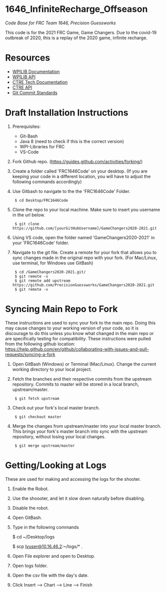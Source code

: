 # 1646_InfiniteRecharge_Offseason
*Code Base for FRC Team 1646, Precision Guessworks*

This code is for the 2021 FRC Game, Game Changers. Due to the covid-19 outbreak of 2020, this is a replay of the 2020 game, infinite recharge.

# Resources
* [WPILIB Documentation](https://docs.wpilib.org/en/stable/)
* [WPILIB API](https://first.wpi.edu/FRC/roborio/release/docs/java/index.html)
* [CTRE Tech Documentation](http://www.ctr-electronics.com/talon-fx.html#product_tabs_technical_resources)
* [CTRE API](http://www.ctr-electronics.com/downloads/api/java/html/index.html)
* [Git Commit Standards](https://chris.beams.io/posts/git-commit/)

# Draft Installation Instructions

1. Prerequisites:
     * Git-Bash
     * Java 8 (need to check if this is the correct version)
     * WPI-Libraries for FRC
     * VS-Code

1. Fork Github repo. (https://guides.github.com/activities/forking/)

1. Create a folder called 'FRC1646Code' on your desktop. (If you are keeping your code in a different location, you will have to adjust the following commands accordingly)

1. Use Gitbash to navigate to the the 'FRC1646Code' Folder.
      
        $ cd Desktop/FRC1646Code
        
1. Clone the repo to your local machine. Make sure to insert you username in the url below.
      
        $ git clone https://github.com/[yourGitHubUsername]/GameChangers2020-2021.git
      
1. Using VS code, open the folder named 'GameChangers2020-2021' in your 'FRC1646Code' folder.

1. Navigate to the git file. Create a remote for your fork that allows you to sync changes made in the original repo with your fork. (For Mac/Linux, use terminal, for Windows use GitBash)

        $ cd /GameChangers2020-2021.git/
        $ git remote -v
        $ git remote add upstream https://github.com/PrecisionGuessworks/GameChangers2020-2021.git
        $ git remote -v

# Syncing Main Repo to Fork
These instructions are used to sync your fork to the main repo. Doing this may cause changes to your working version of your code, so it is discourage to do this unless you know what changed in the main repo or are specifically testing for compatibility. These instructions were pulled from the following github location: https://help.github.com/en/github/collaborating-with-issues-and-pull-requests/syncing-a-fork

1. Open GitBash (Windows) or Terminal (Mac/Linux). Change the current working directory to your local project.

1. Fetch the branches and their respective commits from the upstream repository. Commits to master will be stored in a local branch, upstream/master.

        $ git fetch upstream

1. Check out your fork's local master branch.

        $ git checkout master

1. Merge the changes from upstream/master into your local master branch. This brings your fork's master branch into sync with the upstream repository, without losing your local changes.

        $ git merge upstream/master

# Getting/Looking at Logs
These are used for making and accessing the logs for the shooter. 
1. Enable the Robot.

1. Use the shoooter, and let it slow down naturally before disabling. 

1. Disable the robot. 

1. Open GitBash. 

1. Type in the following commands
    
    $ cd ~/Desktop/logs
    
    $ scp lvuser@10.16.46.2:~/logs/* .
    
1. Open File explorer and open to Desktop. 

1. Open logs folder.

1. Open the csv file with the day's date. 

1. Click Insert --> Chart --> Line --> Finish
